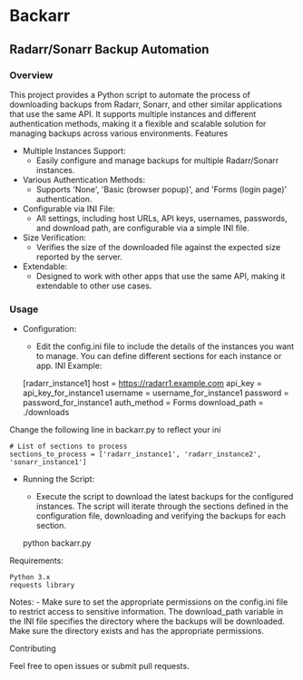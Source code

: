 # Backarr
## Radarr/Sonarr Backup Automation
### Overview

This project provides a Python script to automate the process of downloading backups from Radarr, Sonarr, and other similar applications that use the same API. It supports multiple instances and different authentication methods, making it a flexible and scalable solution for managing backups across various environments.
Features

- Multiple Instances Support:
    - Easily configure and manage backups for multiple Radarr/Sonarr instances.
- Various Authentication Methods:
    - Supports 'None', 'Basic (browser popup)', and 'Forms (login page)' authentication.
- Configurable via INI File:
    -  All settings, including host URLs, API keys, usernames, passwords, and download path, are configurable via a simple INI file.
- Size Verification:
    -  Verifies the size of the downloaded file against the expected size reported by the server.
- Extendable:
    -  Designed to work with other apps that use the same API, making it extendable to other use cases.

### Usage

- Configuration:
    - Edit the config.ini file to include the details of the instances you want to manage. You can define different sections for each instance or app. 
INI Example:

    [radarr_instance1]
    host = https://radarr1.example.com
    api_key = api_key_for_instance1
    username = username_for_instance1
    password = password_for_instance1
    auth_method = Forms
    download_path = ./downloads

Change the following line in backarr.py to reflect your ini

    # List of sections to process
    sections_to_process = ['radarr_instance1', 'radarr_instance2', 'sonarr_instance1']

- Running the Script:
    - Execute the script to download the latest backups for the configured instances. The script will iterate through the sections defined in the configuration file, downloading and verifying the backups for each section.


    python backarr.py

Requirements:

    Python 3.x
    requests library

Notes:
    - Make sure to set the appropriate permissions on the config.ini file to restrict access to sensitive information. The download_path variable in the INI file specifies the directory where the backups will be downloaded. Make sure the directory exists and has the appropriate permissions.

Contributing

Feel free to open issues or submit pull requests.

